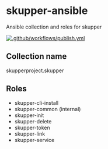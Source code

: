 # skupper-ansible
Ansible collection and roles for skupper

[![.github/workflows/publish.yml](https://github.com/skupperproject/skupper-ansible/actions/workflows/publish.yml/badge.svg)](https://github.com/skupperproject/skupper-ansible/actions/workflows/publish.yml)

## Collection name

skupperproject.skupper

## Roles

* skupper-cli-install
* skupper-common (internal)
* skupper-init
* skupper-delete
* skupper-token
* skupper-link
* skupper-service
